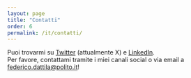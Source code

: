 ```yaml
---
layout: page
title: "Contatti"
order: 6
permalink: /it/contatti/
---
```


Puoi trovarmi su [Twitter](https://twitter.com/FedeDat) (attualmente X) e [LinkedIn](https://www.linkedin.com/in/federico-dattila/).  
Per favore, contattami tramite i miei canali social o via email a [federico.dattila@polito.it](mailto:federico.dattila@polito.it)!
